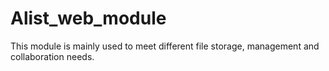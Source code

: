 # Alist_web_module
This module is mainly used to meet different file storage, management and collaboration needs.
